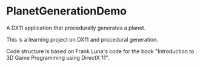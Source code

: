 # PlanetGenerationDemo
A DX11 application that procedurally generates a planet.

This is a learning project on DX11 and procedural generation. 

Code structure is based on Frank Luna's code for the book "Introduction to 3D Game Programming using DirectX 11".
